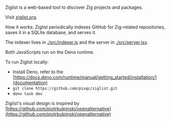 Ziglist is a web-based tool to discover Zig projects and packages.

Visit [ziglist.org](https://ziglist.org).

How it works: Ziglist periodically indexes GitHub for Zig-related repositories, saves it in a SQLite database, and serves it.

The indexer lives in [./src/indexer.js](./src/indexer.js) and the server in [./src/server.jsx](./src/server.jsx).

Both JavaScripts run on the Deno runtime.

To run Ziglist locally:

- Install Deno, refer to the [https://docs.deno.com/runtime/manual/getting_started/installation/](documentation)
- `git clone https://github.com/pixqc/ziglist.git`
- `deno task dev`

Ziglist's visual design is inspired by [https://github.com/piotrkulpinski/openalternative](https://github.com/piotrkulpinski/openalternative)
